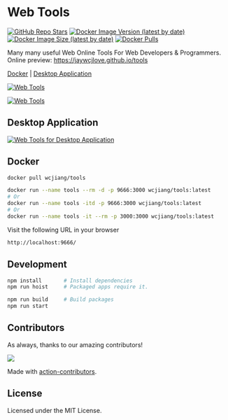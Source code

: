 # Web Tools

[![GitHub Repo Stars](https://img.shields.io/github/stars/jaywcjlove/tools)]() [![Docker Image Version (latest by date)](https://img.shields.io/docker/v/wcjiang/tools?logo=docker)](https://hub.docker.com/r/wcjiang/tools) [![Docker Image Size (latest by date)](https://img.shields.io/docker/image-size/wcjiang/tools?logo=docker)](https://hub.docker.com/r/wcjiang/tools) [![Docker Pulls](https://img.shields.io/docker/pulls/wcjiang/tools?logo=docker)](https://hub.docker.com/r/wcjiang/tools)

Many many useful Web Online Tools For Web Developers & Programmers. Online preview: https://jaywcjlove.github.io/tools

[Docker](#docker) | [Desktop Application](#desktop-application)

[![Web Tools](https://user-images.githubusercontent.com/1680273/171790089-0d1f121a-1940-4d3f-b217-aaf4af4085a7.png)](https://jaywcjlove.github.io/tools)

[![Web Tools](https://user-images.githubusercontent.com/1680273/171790170-25f7c848-6602-4303-9194-f64d26b1c711.png)](https://jaywcjlove.github.io/tools)

## Desktop Application

[![Web Tools for Desktop Application](https://user-images.githubusercontent.com/1680273/175327359-f2e17eb5-26a6-407e-9d45-7af95952c9fb.png)](https://github.com/jaywcjlove/tools/releases)

## Docker

```bash
docker pull wcjiang/tools
```

```bash
docker run --name tools --rm -d -p 9666:3000 wcjiang/tools:latest
# Or
docker run --name tools -itd -p 9666:3000 wcjiang/tools:latest
# Or
docker run --name tools -it --rm -p 3000:3000 wcjiang/tools:latest
```

Visit the following URL in your browser

```bash
http://localhost:9666/
```

## Development

```bash
npm install       # Install dependencies
npm run hoist     # Packaged apps require it.

npm run build     # Build packages
npm run start
```

## Contributors

As always, thanks to our amazing contributors!

<a href="https://github.com/jaywcjlove/html-tutorial/graphs/contributors">
  <img src="https://jaywcjlove.github.io/html-tutorial/CONTRIBUTORS.svg" />
</a>

Made with [action-contributors](https://github.com/jaywcjlove/github-action-contributors).

## License

Licensed under the MIT License.
